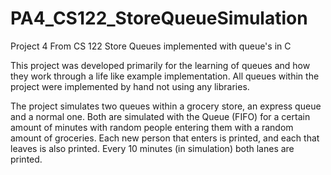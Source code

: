 # PA4_CS122_StoreQueueSimulation
Project 4 From CS 122 Store Queues implemented with queue's in C

This project was developed primarily for the learning of queues and how they work
through a life like example implementation. All queues within the project
were implemented by hand not using any libraries.

The project simulates two queues within a grocery store, an express queue and a
normal one. Both are simulated with the Queue (FIFO) for a certain amount of
minutes with random people entering them with a random amount of groceries.
Each new person that enters is printed, and each that leaves is also printed.
Every 10 minutes (in simulation) both lanes are printed.
